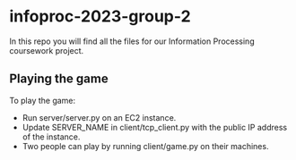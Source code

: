 # infoproc-2023-group-2

In this repo you will find all the files for our Information Processing coursework project.

## Playing the game

To play the game:
- Run server/server.py on an EC2 instance.
- Update SERVER_NAME in client/tcp_client.py with the public IP address of the instance.
- Two people can play by running client/game.py on their machines.